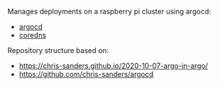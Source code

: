 Manages deployments on a raspberry pi cluster using argocd:
* [argocd](./argocd/)
* [coredns](./coredns/)

Repository structure based on:
* https://chris-sanders.github.io/2020-10-07-argo-in-argo/
* https://github.com/chris-sanders/argocd
